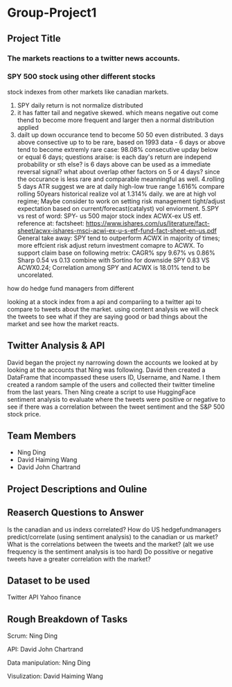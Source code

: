 # Group-Project1
## Project Title
### The markets reactions to a twitter news accounts.
### SPY 500 stock using other different stocks
stock indexes from other markets like canadian markets.
1. SPY daily return is not normalize distributed
2. it has fatter tail and negative skewed. which means negative out come thend to become more frequent and larger then a normal distribution applied
3. dailt up down occurance tend to become 50 50 even distributed. 3 days above consective up to to be rare, based on 1993 data - 6 days or above tend to become 
  extremly rare case: 98.08% consecutive upday below or equal 6 days; questions araise: is each day's return are independ probability or sth else? is 6 days above 
  can be used as a immediate reversal signal? what about overlap other factors on 5 or 4 days? since the occurance is less rare and comparable meanningful as well.
4.rolling 5 days ATR suggest we are at daily high-low true range 1.616% compare rolling 50years historical realize vol at 1.314% daily. we are at high vol regime;
  Maybe consider to work on setting risk management tight/adjust expectation based on current/forecast(catalyst) vol enviorment.
5.SPY vs rest of word:
  SPY- us 500 major stock index
  ACWX-ex US etf. reference at: factsheet: https://www.ishares.com/us/literature/fact-sheet/acwx-ishares-msci-acwi-ex-u-s-etf-fund-fact-sheet-en-us.pdf
  General take away: SPY tend to outperform ACWX in majority of times; more effcient risk adjust return investment comapre to ACWX.
  To support claim base on following metrix:
  CAGR% spy 9.67% vs 0.86%
  Sharp 0.54 vs 0.13 combine with Sortino for downside SPY 0.83 VS ACWX0.24;
  Correlation among SPY and ACWX is 18.01% tend to be uncorelated.
  
how do hedge fund managers from different 

looking at a stock index from a api and compariing to a twitter api to compare to tweets about the market. using content analysis we will check the tweets to see what if they are saying good or bad things about the market and see how the market reacts. 

## Twitter Analysis & API
David began the project ny narrowing down the accounts we looked at by looking at the accounts that Ning was following. David then created a DataFrame that incompassed these users ID, Username, and Name. I them created a random sample of the users and collected their twitter timeline from the last years. Then Ning create a script to use HuggingFace sentiment analysis to evaluate where the tweets were positive or negative to see if there was a correlation between the tweet sentiment and the S&P 500 stock price.  

## Team Members
- Ning Ding
- David Haiming Wang
- David John Chartrand
## Project Descriptions and Ouline
## Reaserch Questions to Answer

Is the canadian and us indexs correlated?
How do US hedgefundmanagers predict/correlate (using sentiment analysis) to the canadian or us market?
What is the correlations between the tweets and the market? (alt we use frequency is the sentiment analysis is too hard)
Do possitive or negative tweets have a greater correlation with the market?

## Dataset to be used
Twitter API
Yahoo finance
## Rough Breakdown of Tasks
Scrum: Ning Ding

API: David John Chartrand

Data manipulation: Ning Ding

Visulization: David Haiming Wang
